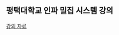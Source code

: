 ## 평택대학교 인파 밀집 시스템 강의

[강의 자료](https://www.canva.com/design/DAGbIrwOEOI/G9sMHVYvIycm7wEtGZ4coA/view?utm_content=DAGbIrwOEOI&utm_campaign=designshare&utm_medium=link2&utm_source=uniquelinks&utlId=h84f3e7122e)
